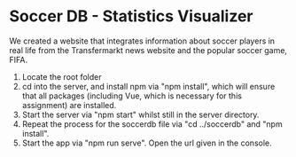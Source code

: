 # Soccer DB - Statistics Visualizer

We created a website that integrates information about soccer players in real life from the Transfermarkt news website and the popular soccer game, FIFA.

1. Locate the root folder
2. cd into the server, and install npm via "npm install", which will ensure that all packages (including Vue, which is necessary for this assignment) are installed.
3. Start the server via "npm start" whilst still in the server directory.
4. Repeat the process for the soccerdb file via "cd ../soccerdb" and "npm install".
5. Start the app via "npm run serve". Open the url given in the console.

